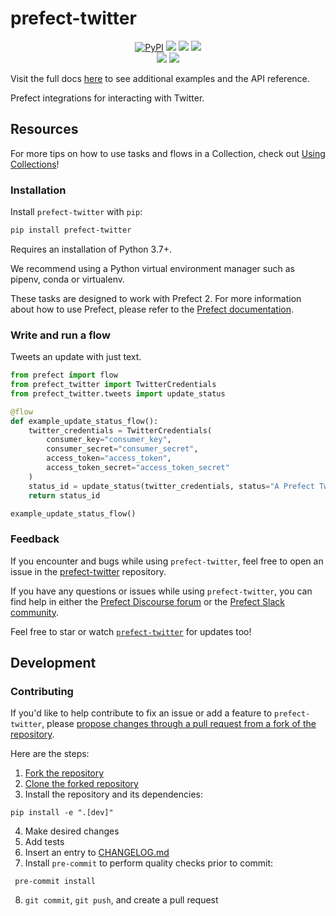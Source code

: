 # prefect-twitter

<p align="center">
    <!--- Insert a cover image here -->
    <!--- <br> -->
    <a href="https://pypi.python.org/pypi/prefect-twitter/" alt="PyPI version">
        <img alt="PyPI" src="https://img.shields.io/pypi/v/prefect-twitter?color=0052FF&labelColor=090422"></a>
    <a href="https://github.com/PrefectHQ/prefect-twitter/" alt="Stars">
        <img src="https://img.shields.io/github/stars/PrefectHQ/prefect-twitter?color=0052FF&labelColor=090422" /></a>
    <a href="https://pepy.tech/badge/prefect-twitter/" alt="Downloads">
        <img src="https://img.shields.io/pypi/dm/prefect-twitter?color=0052FF&labelColor=090422" /></a>
    <a href="https://github.com/PrefectHQ/prefect-twitter/pulse" alt="Activity">
        <img src="https://img.shields.io/github/commit-activity/m/PrefectHQ/prefect-twitter?color=0052FF&labelColor=090422" /></a>
    <br>
    <a href="https://prefect-community.slack.com" alt="Slack">
        <img src="https://img.shields.io/badge/slack-join_community-red.svg?color=0052FF&labelColor=090422&logo=slack" /></a>
    <a href="https://discourse.prefect.io/" alt="Discourse">
        <img src="https://img.shields.io/badge/discourse-browse_forum-red.svg?color=0052FF&labelColor=090422&logo=discourse" /></a>
</p>

Visit the full docs [here](https://PrefectHQ.github.io/prefect-twitter) to see additional examples and the API reference.

Prefect integrations for interacting with Twitter.


<!--- ### Add a real-world example of how to use this Collection here

Offer some motivation on why this helps.

After installing `prefect-twitter` and [saving the credentials](#saving-credentials-to-block), you can easily use it within your flows to help you achieve the aforementioned benefits!

```python
from prefect import flow, get_run_logger
```

--->

## Resources

For more tips on how to use tasks and flows in a Collection, check out [Using Collections](https://orion-docs.prefect.io/collections/usage/)!

### Installation

Install `prefect-twitter` with `pip`:

```bash
pip install prefect-twitter
```

Requires an installation of Python 3.7+.

We recommend using a Python virtual environment manager such as pipenv, conda or virtualenv.

These tasks are designed to work with Prefect 2. For more information about how to use Prefect, please refer to the [Prefect documentation](https://orion-docs.prefect.io/).

<!--- ### Saving credentials to block

Note, to use the `load` method on Blocks, you must already have a block document [saved through code](https://orion-docs.prefect.io/concepts/blocks/#saving-blocks) or [saved through the UI](https://orion-docs.prefect.io/ui/blocks/).

Below is a walkthrough on saving block documents through code.

1. Head over to <SERVICE_URL>.
2. Login to your <SERVICE> account.
3. Click "+ Create new secret key".
4. Copy the generated API key.
5. Create a short script, replacing the placeholders (or do so in the UI).

```python
from {{ cookiecutter.collection_slug }} import Block
Block(api_key="API_KEY_PLACEHOLDER").save("BLOCK_NAME_PLACEHOLDER")
```

Congrats! You can now easily load the saved block, which holds your credentials:

```python
from {{ cookiecutter.collection_slug }} import Block
Block.load("BLOCK_NAME_PLACEHOLDER")
```

!!! info "Registering blocks"

    Register blocks in this module to
    [view and edit them](https://orion-docs.prefect.io/ui/blocks/)
    on Prefect Cloud:

    ```bash
    prefect block register -m {{ cookiecutter.collection_slug }}
    ```

A list of available blocks in `{{ cookiecutter.collection_name }}` and their setup instructions can be found [here](https://{{ cookiecutter.github_organization }}.github.io/{{ cookiecutter.collection_name }}/blocks_catalog).

--->

### Write and run a flow

Tweets an update with just text.
```python
from prefect import flow
from prefect_twitter import TwitterCredentials
from prefect_twitter.tweets import update_status

@flow
def example_update_status_flow():
    twitter_credentials = TwitterCredentials(
        consumer_key="consumer_key",
        consumer_secret="consumer_secret",
        access_token="access_token",
        access_token_secret="access_token_secret"
    )
    status_id = update_status(twitter_credentials, status="A Prefect Tweet!")
    return status_id

example_update_status_flow()
```

### Feedback

If you encounter and bugs while using `prefect-twitter`, feel free to open an issue in the [prefect-twitter](https://github.com/PrefectHQ/prefect-twitter) repository.

If you have any questions or issues while using `prefect-twitter`, you can find help in either the [Prefect Discourse forum](https://discourse.prefect.io/) or the [Prefect Slack community](https://prefect.io/slack).

Feel free to star or watch [`prefect-twitter`](https://github.com/PrefectHQ/prefect-twitter) for updates too!

## Development

### Contributing

If you'd like to help contribute to fix an issue or add a feature to `prefect-twitter`, please [propose changes through a pull request from a fork of the repository](https://docs.github.com/en/pull-requests/collaborating-with-pull-requests/proposing-changes-to-your-work-with-pull-requests/creating-a-pull-request-from-a-fork).


Here are the steps:
 
1. [Fork the repository](https://docs.github.com/en/get-started/quickstart/fork-a-repo#forking-a-repository)
2. [Clone the forked repository](https://docs.github.com/en/get-started/quickstart/fork-a-repo#cloning-your-forked-repository)
3. Install the repository and its dependencies:
```
pip install -e ".[dev]"
```
4. Make desired changes
5. Add tests
6. Insert an entry to [CHANGELOG.md](https://github.com/PrefectHQ/prefect-twitter/blob/main/CHANGELOG.md)
7. Install `pre-commit` to perform quality checks prior to commit:
```
 pre-commit install
 ```
8. `git commit`, `git push`, and create a pull request

